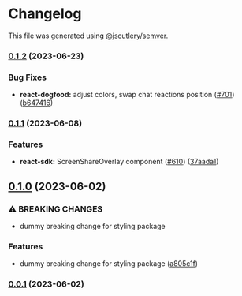 # Changelog

This file was generated using [@jscutlery/semver](https://github.com/jscutlery/semver).

### [0.1.2](https://github.com/GetStream/stream-video-js/compare/@stream-io/video-styling-0.1.1...@stream-io/video-styling-0.1.2) (2023-06-23)


### Bug Fixes

* **react-dogfood:** adjust colors, swap chat reactions position ([#701](https://github.com/GetStream/stream-video-js/issues/701)) ([b647416](https://github.com/GetStream/stream-video-js/commit/b647416f1bf35d0912cb79324280be89155ceac4))

### [0.1.1](https://github.com/GetStream/stream-video-js/compare/@stream-io/video-styling-0.1.0...@stream-io/video-styling-0.1.1) (2023-06-08)


### Features

* **react-sdk:** ScreenShareOverlay component ([#610](https://github.com/GetStream/stream-video-js/issues/610)) ([37aada1](https://github.com/GetStream/stream-video-js/commit/37aada1f20b4a562edf07314df2e962f252069ef))

## [0.1.0](https://github.com/GetStream/stream-video-js/compare/@stream-io/video-styling-0.0.1...@stream-io/video-styling-0.1.0) (2023-06-02)


### ⚠ BREAKING CHANGES

* dummy breaking change for styling package

### Features

* dummy breaking change for styling package ([a805c1f](https://github.com/GetStream/stream-video-js/commit/a805c1fd9f01ee45b5e6771e4a5021aec7c0f638))

### [0.0.1](https://github.com/GetStream/stream-video-js/compare/@stream-io/video-styling-0.0.1-alpha.91...@stream-io/video-styling-0.0.1) (2023-06-02)
